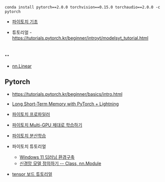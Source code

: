 ```
conda install pytorch==2.0.0 torchvision==0.15.0 torchaudio==2.0.0 -c pytorch
```


* [파이토치 기초](https://wikidocs.net/book/9379)

* 튜토리얼 - https://tutorials.pytorch.kr/beginner/introyt/modelsyt_tutorial.html

## .. ##

* [nn.Linear](https://thecho7.tistory.com/entry/PyTorch-nnLinear%EC%97%90-%EB%8C%80%ED%95%9C-%EC%A7%88%EB%AC%B8)



## Pytorch ##

* https://tutorials.pytorch.kr/beginner/basics/intro.html
* [Long Short-Term Memory with PyTorch + Lightning](https://www.youtube.com/watch?v=RHGiXPuo_pI)
* [파이토치 프로파일러](https://jh-bk.tistory.com/20)
* [파이토치 Multi-GPU 제대로 학습하기](https://medium.com/daangn/pytorch-multi-gpu-%ED%95%99%EC%8A%B5-%EC%A0%9C%EB%8C%80%EB%A1%9C-%ED%95%98%EA%B8%B0-27270617936b)
* [파이토치 분산학습](https://velog.io/@hsp/Pytorch%EB%A1%9C-Data-%EB%B6%84%EC%82%B0%ED%95%99%EC%8A%B5%ED%95%98%EA%B8%B0)
* 파이토치 튜토리얼
  - [Windows 11 딥러닝 환경구축](https://mz-moonzoo.tistory.com/2)
  - [신경망 모델 정의하기 -- Class, nn.Module](https://anweh.tistory.com/21)

* [tensor 보드 튜토리얼](https://tutorials.pytorch.kr/beginner/introyt/tensorboardyt_tutorial.html)
